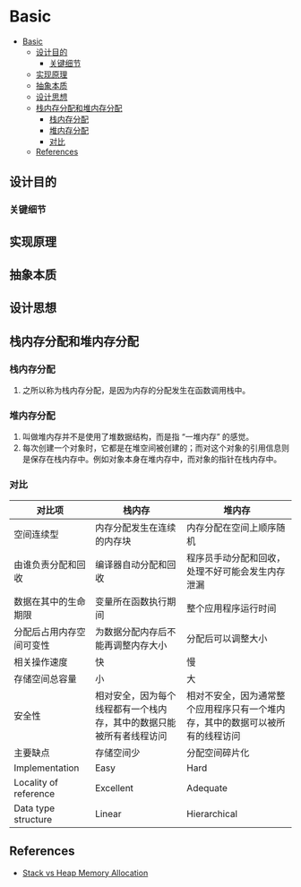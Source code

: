# Basic


<!-- TOC -->

- [Basic](#basic)
    - [设计目的](#设计目的)
        - [关键细节](#关键细节)
    - [实现原理](#实现原理)
    - [抽象本质](#抽象本质)
    - [设计思想](#设计思想)
    - [栈内存分配和堆内存分配](#栈内存分配和堆内存分配)
        - [栈内存分配](#栈内存分配)
        - [堆内存分配](#堆内存分配)
        - [对比](#对比)
    - [References](#references)

<!-- /TOC -->


## 设计目的
### 关键细节


## 实现原理

## 抽象本质


## 设计思想


## 栈内存分配和堆内存分配
### 栈内存分配
1. 之所以称为栈内存分配，是因为内存的分配发生在函数调用栈中。

### 堆内存分配
1. 叫做堆内存并不是使用了堆数据结构，而是指 “一堆内存” 的感觉。
3. 每次创建一个对象时，它都是在堆空间被创建的；而对这个对象的引用信息则是保存在栈内存中。例如对象本身在堆内存中，而对象的指针在栈内存中。

### 对比
<table>
        <thead>
            <tr>
                <th>对比项</th>
                <th>栈内存</th>
                <th>堆内存</th>
            </tr>
        </thead>
        <tbody>
            <tr>
                <td>空间连续型</td>
                <td>内存分配发生在连续的内存块</td>
                <td>内存分配在空间上顺序随机</td>
            </tr>
            <tr>
                <td>由谁负责分配和回收</td>
                <td>编译器自动分配和回收</td>
                <td>程序员手动分配和回收，处理不好可能会发生内存泄漏</td>
            </tr>
            <tr>
                <td>数据在其中的生命期限</td>
                <td>变量所在函数执行期间</td>
                <td>整个应用程序运行时间</td>
            </tr>
            <tr>
                <td>分配后占用内存空间可变性</td>
                <td>为数据分配内存后不能再调整内存大小</td>
                <td>分配后可以调整大小</td>
            </tr>
            <tr>
                <td>相关操作速度</td>
                <td>快</td>
                <td>慢</td>
            </tr>
            <tr>
                <td>存储空间总容量</td>
                <td>小</td>
                <td>大</td>
            </tr>
            <tr>
                <td>安全性</td>
                <td>相对安全，因为每个线程都有一个栈内存，其中的数据只能被所有者线程访问</td>
                <td>相对不安全，因为通常整个应用程序只有一个堆内存，其中的数据可以被所有的线程访问</td>
            </tr>
            <tr>
                <td>主要缺点</td>
                <td>存储空间少</td>
                <td>分配空间碎片化</td>
            </tr>
            <tr>
                <td>Implementation</td>
                <td>Easy</td>
                <td>Hard</td>
            </tr>
            <tr>
                <td>Locality of reference</td>
                <td>Excellent</td>
                <td>Adequate</td>
            </tr>
            <tr>
                <td>Data type structure</td>
                <td>Linear</td>
                <td>Hierarchical</td>
            </tr>
        </tbody>
    </table>


## References
* [Stack vs Heap Memory Allocation](https://www.geeksforgeeks.org/stack-vs-heap-memory-allocation/)